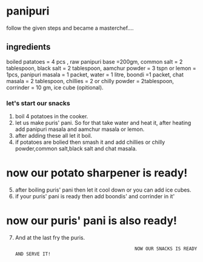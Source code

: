 # panipuri

follow the given steps and became a masterchef....

## ingredients
boiled patatoes = 4 pcs ,
raw panipuri base =200gm,
common salt = 2 tablespoon,
black salt = 2 tablespoon,
aamchur powder = 3 tspn or 
lemon = 1pcs,
panipuri masala = 1 packet,
water = 1 litre,
boondi =1 packet,
chat masala = 2 tablespoon,
chillies = 2 or 
chilly powder = 2tablespoon,
corrinder = 10 gm,
ice cube (opitional).

### let's start our snacks

1) boil 4 potatoes in the cooker.
2) let us make puris' pani. So for that take water and heat it, after heating add panipuri masala and aamchur masala or lemon.
3) after adding these all let it boil.
4) if potatoes are bolied then smash it and add chillies or chilly powder,common salt,black salt and chat masala.
# now our potato sharpener is ready!
5) after boiling puris' pani then let it cool down or you can add ice cubes.
6) if your puris' pani is ready then add boondis' and corrinder in it'
# now our puris' pani is also ready!
7) And at the last fry the puris.
                                                   
                                                   
                                                   
                                                   
                                                   
                                                   
                                                   
                                                   
                                                   
                                                   
                                                   
                                                   
                                                   
                                                   
                                                   
                                                   
                                                   
                                                   
                                                   
                                                   
                                                   
                                                   
                                                   
                                                   NOW OUR SNACKS IS READY AND SERVE IT! 
                                                           
                                                            















